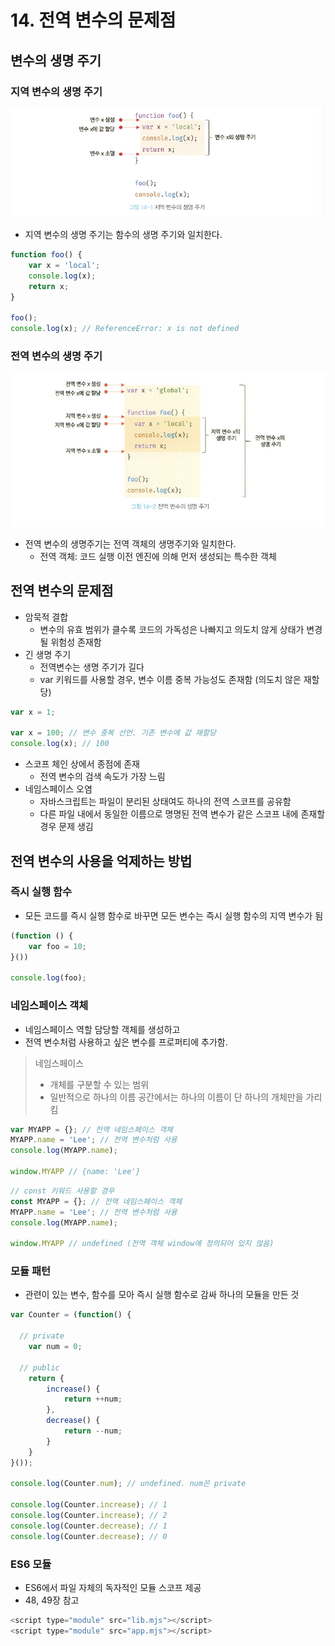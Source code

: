 # 14. 전역 변수의 문제점
## 변수의 생명 주기
### 지역 변수의 생명 주기
![14-](img/14-.png)
- 지역 변수의 생명 주기는 함수의 생명 주기와 일치한다.
```javascript
function foo() {
    var x = 'local';
    console.log(x);
    return x;
}

foo();
console.log(x); // ReferenceError: x is not defined
```
### 전역 변수의 생명 주기
![14-2](img/14-2.png)
- 전역 변수의 생명주기는 전역 객체의 생명주기와 일치한다.
  - 전역 객체: 코드 실행 이전 엔진에 의해 먼저 생성되는 특수한 객체

## 전역 변수의 문제점
- 암묵적 결합
  - 변수의 유효 범위가 클수록 코드의 가독성은 나빠지고 의도치 않게 상태가 변경될 위험성 존재함
- 긴 생명 주기
  - 전역변수는 생명 주기가 길다
  - var 키워드를 사용할 경우, 변수 이름 중복 가능성도 존재함 (의도치 않은 재할당)
```javascript
var x = 1;

var x = 100; // 변수 중복 선언. 기존 변수에 값 재할당
console.log(x); // 100
```
- 스코프 체인 상에서 종점에 존재  
  - 전역 변수의 검색 속도가 가장 느림
- 네임스페이스 오염
  - 자바스크립트는 파일이 분리된 상태여도 하나의 전역 스코프를 공유함
  - 다른 파일 내에서 동일한 이름으로 명명된 전역 변수가 같은 스코프 내에 존재할 경우 문제 생김
## 전역 변수의 사용을 억제하는 방법
### 즉시 실행 함수
- 모든 코드를 즉시 실행 함수로 바꾸면 모든 변수는 즉시 실행 함수의 지역 변수가 됨
```javascript
(function () {
    var foo = 10;
}())

console.log(foo);
```
### 네임스페이스 객체
- 네임스페이스 역할 담당할 객체를 생성하고
- 전역 변수처럼 사용하고 싶은 변수를 프로퍼티에 추가함.
> 네임스페이스
> - 개체를 구분할 수 있는 범위
> - 일반적으로 하나의 이름 공간에서는 하나의 이름이 단 하나의 개체만을 가리킴

```javascript
var MYAPP = {}; // 전역 네임스페이스 객체
MYAPP.name = 'Lee'; // 전역 변수처럼 사용
console.log(MYAPP.name);

window.MYAPP // {name: 'Lee'}
```
```javascript
// const 키워드 사용할 경우
const MYAPP = {}; // 전역 네임스페이스 객체
MYAPP.name = 'Lee'; // 전역 변수처럼 사용
console.log(MYAPP.name);

window.MYAPP // undefined (전역 객체 window에 정의되어 있지 않음)
```

### 모듈 패턴
- 관련이 있는 변수, 함수를 모아 즉시 실행 함수로 감싸 하나의 모듈을 만든 것
```javascript
var Counter = (function() {

  // private
    var num = 0;

  // public
    return {
        increase() {
            return ++num;
        },
        decrease() {
            return --num;
        }
    }
}());

console.log(Counter.num); // undefined. num은 private

console.log(Counter.increase); // 1
console.log(Counter.increase); // 2
console.log(Counter.decrease); // 1
console.log(Counter.decrease); // 0
```

### ES6 모듈
- ES6에서 파일 자체의 독자적인 모듈 스코프 제공
- 48, 49장 참고
```javascript
<script type="module" src="lib.mjs"></script>  
<script type="module" src="app.mjs"></script>
```
